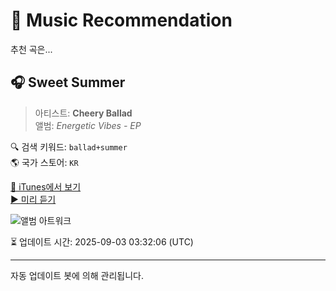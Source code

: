 
# 🎵 Music Recommendation

추천 곡은...

## 🎧 Sweet Summer  
> 아티스트: **Cheery Ballad**  
> 앨범: _Energetic Vibes - EP_  

🔍 검색 키워드: `ballad+summer`  
🌎 국가 스토어: `KR`

[🔗 iTunes에서 보기](https://music.apple.com/kr/album/sweet-summer/1687458295?i=1687458300&uo=4)  
[▶️ 미리 듣기](https://audio-ssl.itunes.apple.com/itunes-assets/AudioPreview116/v4/63/5f/31/635f31ed-e33a-267c-cea6-b27ce72dfaab/mzaf_4458129628001698821.plus.aac.p.m4a)

![앨범 아트워크](https://is1-ssl.mzstatic.com/image/thumb/Music126/v4/69/ab/b2/69abb29a-4d35-43a4-f7c4-0f569c3004a3/859773697876_cover.jpg/100x100bb.jpg)

⏳ 업데이트 시간: 2025-09-03 03:32:06 (UTC)

---
자동 업데이트 봇에 의해 관리됩니다.

